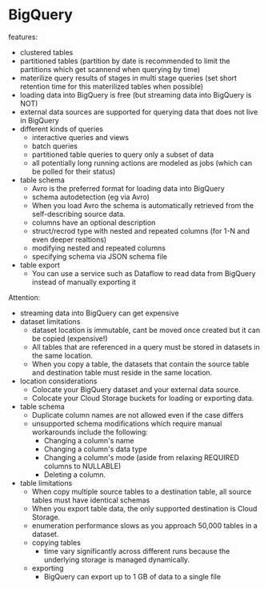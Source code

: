 # BigQuery

features:
- clustered tables
- partitioned tables (partition by date is recommended to limit the partitions which get scannend when querying by time)
- materilize query results of stages in multi stage queries (set short retention time for this materilized tables when possible)
- loading data into BigQuery is free (but streaming data into BigQuery is NOT)
- external data sources are supported for querying data that does not live in BigQuery
- different kinds of queries
    - interactive queries and views
    - batch queries
    - partitioned table queries to query only a subset of data
    - all potentially long running actions are modeled as jobs (which can be polled for their status)
- table schema
    - Avro is the preferred format for loading data into BigQuery
    - schema autodetection (eg via Avro)
    - When you load Avro the schema is automatically retrieved from the self-describing source data.
    - columns have an optional description
    - struct/recrod type with nested and repeated columns (for 1-N and even deeper realtions)
    - modifying nested and repeated columns
    - specifying schema via JSON schema file
- table export
    - You can use a service such as Dataflow to read data from BigQuery instead of manually exporting it


Attention:
- streaming data into BigQuery can get expensive
- dataset limitations
    - dataset location is immutable, cant be moved once created but it can be copied (expensive!)
    - All tables that are referenced in a query must be stored in datasets in the same location.
    - When you copy a table, the datasets that contain the source table and destination table must reside in the same location.
- location considerations
    - Colocate your BigQuery dataset and your external data source.
    - Colocate your Cloud Storage buckets for loading or exporting data.
- table schema
    - Duplicate column names are not allowed even if the case differs
    - unsupported schema modifications which require manual workarounds include the following:
        - Changing a column's name
        - Changing a column's data type
        - Changing a column's mode (aside from relaxing REQUIRED columns to NULLABLE)
        - Deleting a column.
- table limitations
    - When copy multiple source tables to a destination table, all source tables must have identical schemas
    - When you export table data, the only supported destination is Cloud Storage.
    - enumeration performance slows as you approach 50,000 tables in a dataset.
    - copying tables
        - time vary significantly across different runs because the underlying storage is managed dynamically.
    - exporting
        - BigQuery can export up to 1 GB of data to a single file  
